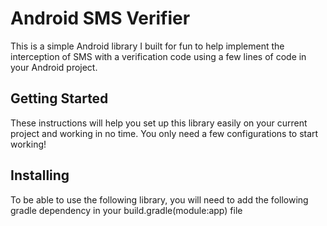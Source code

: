 # Android SMS Verifier

This is a simple Android library I built for fun to help implement the interception of SMS with a verification code using a few lines of code in your Android project.

## Getting Started

These instructions will help you set up this library easily on your current project and working in no time. You only need a few configurations to start working!

## Installing

To be able to use the following library, you will need to add the following gradle dependency in your build.gradle(module:app) file
